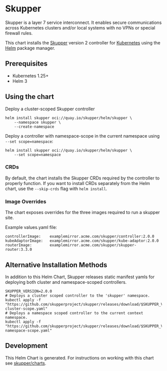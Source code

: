 # Skupper

Skupper is a layer 7 service interconnect. It enables secure communications
across Kubernetes clusters and/or local systems with no VPNs or special firewall rules.

This chart installs the [Skupper](https://skupper.io) version 2 controller for
[Kubernetes](https://kubernetes.io) using the [Helm](https://helm.sh) package
manager.


## Prerequisites

- Kubernetes 1.25+
- Helm 3

## Using the chart

Deploy a cluster-scoped Skupper controller
```
helm install skupper oci://quay.io/skupper/helm/skupper \
    --namespace skupper \
    --create-namespace
```

Deploy a controller with namespace-scope in the current namespace using  `--set scope=namespace`:
```
helm install skupper oci://quay.io/skupper/helm/skupper \
    --set scope=namespace
```

### CRDs

By default, the chart installs the Skupper CRDs required by the controller
to properly function.  If you want to install CRDs separately from the Helm chart, use
the `--skip-crds` flag with `helm install`.

### Image Overrides

The chart exposes overrides for the three images required to run a skupper site.

Example values.yaml file:
```
controllerImage:    examplemirror.acme.com/skupper/controller:2.0.0
kubeAdaptorImage:   examplemirror.acme.com/skupper/kube-adaptor:2.0.0
routerImage:        examplemirror.acme.com/skupper/skupper-router:3.3.0
```

## Alternative Installation Methods

In addition to this Helm Chart, Skupper releases static manifest yamls for
deploying both cluster and namespace-scoped controllers.

```
SKUPPER_VERSION=2.0.0
# Deploys a cluster scoped controller to the 'skupper' namespace.
kubectl apply -f "https://github.com/skupperproject/skupper/releases/download/$SKUPPER_VERSION/skupper-cluster-scope.yaml"
# Deploys a namespace scoped controller to the current context namespace.
kubectl apply -f "https://github.com/skupperproject/skupper/releases/download/$SKUPPER_VERSION/skupper-namespace-scope.yaml"
```

## Development

This Helm Chart is generated. For instructions on working with this chart see
[skupper/charts](https://github.com/skupperproject/skupper/tree/main/charts).
